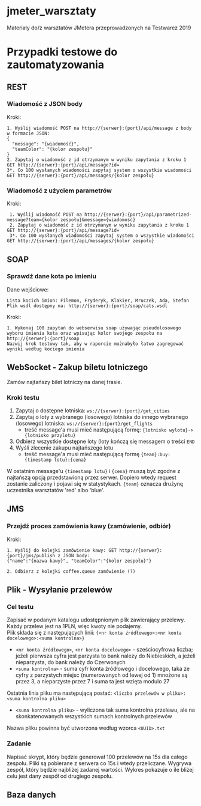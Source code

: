 # jmeter_warsztaty
Materiały do/z warsztatów JMetera przeprowadzonych na Testwarez 2019

# Przypadki testowe do zautomatyzowania
## REST
### Wiadomość z JSON body
Kroki:

    1. Wyślij wiadomość POST na http://{serwer}:{port}/api/message z body w formacie JSON:
    {
      "message": "{wiadomość}",
      "teamColor": "{kolor zespołu}"
    }
    2. Zapytaj o wiadomość z id otrzymanym w wyniku zapytania z kroku 1 GET http://{serwer}:{port}/api/message?id=
    3*. Co 100 wysłanych wiadomości zapytaj system o wszystkie wiadomości GET http://{serwer}:{port}/api/messages/{kolor zespołu}
### Wiadomość z użyciem parametrów
Kroki:
 
     1. Wyślij wiadomość POST na http://{serwer}:{port}/api/parametrized-message?team={kolor zespołu}&message={wiadomość}
     2. Zapytaj o wiadomość z id otrzymanym w wyniku zapytania z kroku 1 GET http://{serwer}:{port}/api/message?id=
     3*. Co 100 wysłanych wiadomości zapytaj system o wszystkie wiadomości GET http://{serwer}:{port}/api/messages/{kolor zespołu}    

## SOAP
### Sprawdź dane kota po imieniu
Dane wejściowe:

    Lista kocich imion: Filemon, Fryderyk, Klakier, Mruczek, Ada, Stefan
    Plik wsdl dostępny na: http://{serwer}:{port}/soap/cats.wsdl

Kroki:

    1. Wykonaj 100 zapytań do webserwisu soap używając pseudolosowego wyboru imienia kota oraz wpisując kolor swojego zespołu na http://{serwer}:{port}/soap 
    Nazwij krok testowy tak, aby w raporcie możnabyło łatwo zagregować wyniki według kociego imienia
    

## WebSocket - Zakup biletu lotniczego
Zamów najtańszy bilet lotniczy na danej trasie. 

### Kroki testu
  1. Zapytaj o dostępne lotniska: `ws://{serwer}:{port}/get_cities`
  1. Zapytaj o loty z wybranego (losowego) lotniska do innego wybranego (losowego) lotniska: `ws://{serwer}:{port}/get_flights`
     - treść message'a musi mieć następującą formę: `{lotnisko wylotu}->{lotnisko przylotu}`
  1. Odbierz wszystkie dostępne loty (loty kończą się messagem o treści `END`
  1. Wyśli zlecenie zakupu najtańszego lotu 
     - treść message'a musi mieć następującą formę `{team}:buy:{timestamp lotu}:{cena}`

W ostatnim message'u `{timestamp lotu}` i `{cena}` muszą być zgodne z najtańszą opcją przedstawioną przez serwer. Dopiero wtedy request zostanie zaliczony i pojawi się w statystykach. `{team}` oznacza drużynę uczestnika warsztatów 'red' albo 'blue'.

## JMS
### Przejdź proces zamówienia kawy (zamówienie, odbiór)
Kroki:

    1. Wyślij do kolejki zamówienie kawy: GET http://{serwer}:{port}/jms/publish z JSON body:
    {"name":"{nazwa kawy}", "teamColor":"{kolor zespołu}"}
    
    2. Odbierz z kolejki coffee.queue zamówienie (?)

## Plik - Wysyłanie przelewów
### Cel testu
Zapisać w podanym katalogu udostępnionym plik zawierający przelewy. Każdy przelew jest na 1PLN, więc kwoty nie podajemy.  
Plik składa się z następujących linii:
`{<nr konta źródłowego>:<nr konta docelowego>:<suma kontrolna>}`
  - `<nr konta źródłowego>`, `<nr konta docelowego>` - sześciocyfrowa liczba; jeżeli pierwsza cyfra jest parzysta to bank nalezy do Niebieskich, a jeżeli nieparzysta, do bank należy do Czerwonych
  - `<suma kontrolna>` - suma cyfr konta źródłowego i docelowego, taka że cyfry z parzystych miejsc (numerowanych od lewej od 1) mnożone są przez 3, a nieparzyste przez 7 i suma ta jest wzięta modulo 27  
    
Ostatnia linia pliku ma następującą postać:
`<liczba przelewów w pliku>:<suma kontrolna pliku>`
  - `<suma kontrolna pliku>` - wyliczona tak suma kontrolna przelewu, ale na skonkatenowanych wszystkich sumach kontrolnych przelewów

Nazwa pliku powinna być utworzona według wzorca `<UUID>.txt`

### Zadanie
Napisać skrypt, który będzie generował 100 przelewów na 15s dla całego zespołu. Pliki są pobierane z serwera co 15s i wtedy przeliczane. 
Wygrywa zespół, który będzie najbliżej zadanej wartości. Wykres pokazuje o ile bliżej celu jest dany zespół od drugiego zespołu. 

## Baza danych
